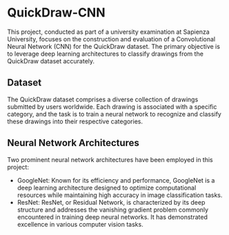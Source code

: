 # QuickDraw-CNN

This project, conducted as part of a university examination at Sapienza University, focuses on the construction and evaluation of a Convolutional Neural Network (CNN) for the QuickDraw dataset. The primary objective is to leverage deep learning architectures to classify drawings from the QuickDraw dataset accurately.

## Dataset
The QuickDraw dataset comprises a diverse collection of drawings submitted by users worldwide. Each drawing is associated with a specific category, and the task is to train a neural network to recognize and classify these drawings into their respective categories.

## Neural Network Architectures

Two prominent neural network architectures have been employed in this project:

- GoogleNet: Known for its efficiency and performance, GoogleNet is a deep learning architecture designed to optimize computational resources while maintaining high accuracy in image classification tasks.
- ResNet: ResNet, or Residual Network, is characterized by its deep structure and addresses the vanishing gradient problem commonly encountered in training deep neural networks. It has demonstrated excellence in various computer vision tasks.
